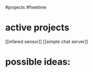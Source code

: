 #projects #freetime 
# active projects
[[infared sensor]]
[[simple chat server]]

# possible ideas:

